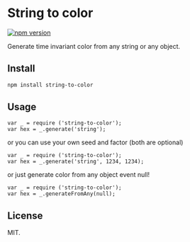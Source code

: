 # String to color

[![npm version](https://badge.fury.io/js/string-to-color.svg)](https://badge.fury.io/js/string-to-color)

Generate time invariant color from any string or any object.

## Install

```bash
npm install string-to-color
```

## Usage

```
var _ = require ('string-to-color');
var hex = _.generate('string');
```

or you can use your own seed and factor (both are optional)

```
var _ = require ('string-to-color');
var hex = _.generate('string', 1234, 1234);
```

or just generate color from any object event null!

```
var _ = require ('string-to-color');
var hex = _.generateFromAny(null);
```

## License

MIT.
